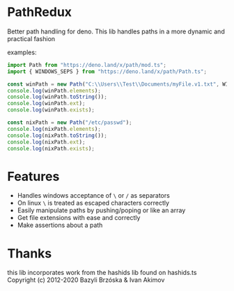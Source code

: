 # PathRedux
Better path handling for deno. This lib handles paths in a more dynamic and practical fashion

examples:
```ts
import Path from "https://deno.land/x/path/mod.ts";
import { WINDOWS_SEPS } from "https://deno.land/x/path/Path.ts";

const winPath = new Path("C:\\Users\\Test\\Documents/myFile.v1.txt", WINDOWS_SEPS);
console.log(winPath.elements);
console.log(winPath.toString());
console.log(winPath.ext);
console.log(winPath.exists);

const nixPath = new Path("/etc/passwd");
console.log(nixPath.elements);
console.log(nixPath.toString());
console.log(nixPath.ext);
console.log(nixPath.exists);
```

# Features
* Handles windows acceptance of `\` or `/` as separators
* On linux `\` is treated as escaped characters correctly
* Easily manipulate paths by pushing/poping or like an array
* Get file extensions with ease and correctly
* Make assertions about a path

# Thanks
this lib incorporates work from the hashids lib found on hashids.ts
Copyright (c) 2012-2020 Bazyli Brzóska & Ivan Akimov
